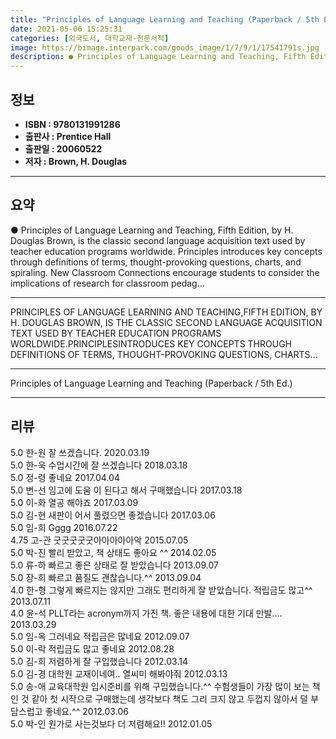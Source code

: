 ```yaml
---
title: "Principles of Language Learning and Teaching (Paperback / 5th Ed.)"
date: 2021-05-06 15:25:31
categories: [외국도서, 대학교재-전문서적]
image: https://bimage.interpark.com/goods_image/1/7/9/1/17541791s.jpg
description: ● Principles of Language Learning and Teaching, Fifth Edition, by H. Douglas Brown, is the classic second language acquisition text used by teacher education p
---
```


## **정보**

- **ISBN : 9780131991286**
- **출판사 : Prentice Hall**
- **출판일 : 20060522**
- **저자 : Brown, H. Douglas**

------



## **요약**

●  Principles of Language Learning and Teaching, Fifth Edition, by H. Douglas Brown, is the classic second language acquisition text used by teacher education programs worldwide. Principles introduces key concepts through definitions of terms, thought-provoking questions, charts, and spiraling. New Classroom Connections encourage students to consider the implications of research for classroom pedag...

------

PRINCIPLES OF LANGUAGE LEARNING AND TEACHING,FIFTH EDITION, BY H. DOUGLAS BROWN, IS THE CLASSIC SECOND LANGUAGE ACQUISITION TEXT USED BY TEACHER EDUCATION PROGRAMS WORLDWIDE.PRINCIPLESINTRODUCES KEY CONCEPTS THROUGH DEFINITIONS OF TERMS, THOUGHT-PROVOKING QUESTIONS, CHARTS... 

------


Principles of Language Learning and Teaching (Paperback / 5th Ed.) 

------


## **리뷰** 

5.0 한-원 잘 쓰겠습니다. 2020.03.19 <br/>5.0 한-욱 수업시간에 잘 쓰겠습니다 2018.03.18 <br/>5.0 정-령 좋네요 2017.04.04 <br/>5.0 변-선 임고에 도움 이 된다고 해서 구매했습니다  2017.03.18 <br/>5.0 이-화 열공 해야죠 2017.03.09 <br/>5.0 김-현 새판이 어서 풀렸으면 좋겠습니다 2017.03.06 <br/>5.0 임-희 Gggg 2016.07.22 <br/>4.75 고-관 굿굿굿굿굿아아아아아악 2015.07.05 <br/>5.0 박-진 빨리 받았고, 책 상태도 좋아요 ^^ 2014.02.05 <br/>5.0 류-하 빠르고 좋은 상태로 잘 받았습니다 2013.09.07 <br/>5.0 장-희 빠르고  품질도 괜찮습니다.^^ 2013.09.04 <br/>4.0 한-형 그렇게 빠르지는 않지만 그래도 편리하게 잘 받았습니다. 적립금도 많고^^ 2013.07.11 <br/>4.0 윤-석 PLLT라는 acronym까지 가진 책. 좋은 내용에 대한 기대 만발.... 2013.03.29 <br/>5.0 임-옥 그러네요 적립금은 많네요 2012.09.07 <br/>5.0 이-락 적립금도 많고 좋네요 2012.08.28 <br/>5.0 김-희 저렴하게 잘 구입했습니다 2012.03.14 <br/>5.0 김-경 대학원 교재이네여.. 열씨미 해봐야줘 2012.03.13 <br/>5.0 송-애 교육대학원 입시준비를 위해 구입했습니다.^^ 수험생들이 가장 많이 보는 책인 것 같아 첫 시작으로 구매했는데 생각보다 책도 그리 크지 않고 두껍지 않아서 덜 부담스럽고 좋네요.^^ 2012.03.06 <br/>5.0 박-인 원가로 사는것보다 더 저렴해요!! 2012.01.05 <br/>